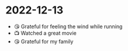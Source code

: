# 2022-12-13

* 😘 Grateful for feeling the wind while running
* 📺 Watched a great movie
* 😘 Grateful for my family

